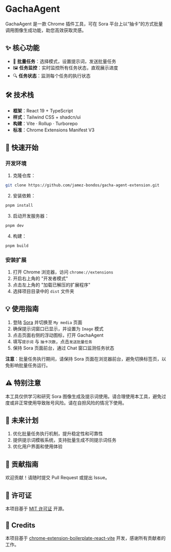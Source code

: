 
# GachaAgent

GachaAgent 是一款 Chrome 插件工具，可在 Sora 平台上以“抽卡”的方式批量调用图像生成功能，助您高效获取灵感。

## ✨ 核心功能

- 🚀 **批量任务**：选择模式，设置提示词，发送批量任务
- 🖼️ **任务监控**：实时监控所有任务状态，直观展示进度
- 🔍 **任务状态**：监测每个任务的执行状态

## 🛠 技术栈

- **框架**：React 19 + TypeScript
- **样式**：Tailwind CSS + shadcn/ui
- **构建**：Vite · Rollup · Turborepo
- **标准**：Chrome Extensions Manifest V3

## 🚀 快速开始

### 开发环境

1. 克隆仓库：

```bash
git clone https://github.com/jamez-bondos/gacha-agent-extension.git
```

2. 安装依赖：

```bash
pnpm install
```

3. 启动开发服务器：

```bash
pnpm dev
```

4. 构建：

```bash
pnpm build
```

### 安装扩展

1. 打开 Chrome 浏览器，访问 `chrome://extensions`
2. 开启右上角的 "开发者模式"
3. 点击左上角的 "加载已解压的扩展程序"
4. 选择项目目录中的 `dist` 文件夹

## 💡 使用指南

1. 登陆 [Sora](https://sora.chatgpt.com) 并切换至 `My media` 页面
2. 确保提示词窗口已显示，并设置为 `Image` 模式
3. 点击页面右侧的浮动图标，打开 GachaAgent
4. 填写`提示词` 与 `抽卡次数`，点击`发送批量任务`
5. 保持 Sora 页面前台，通过 Chat 窗口监测任务状态

**注意**：批量任务执行期间，请保持 Sora 页面在浏览器前台，避免切换标签页，以免影响批量任务运行。

## ⚠️ 特别注意

本工具仅供学习和研究 Sora 图像生成及提示词使用。请合理使用本工具，避免过度或非正常使用导致账号风险。请在自担风险的情况下使用。

## 🚀 未来计划

1. 优化批量任务执行机制，提升稳定性和可靠性
2. 提供提示词模板系统，支持批量生成不同提示词任务
3. 优化用户界面和使用体验

## 🤝 贡献指南

欢迎贡献！请随时提交 Pull Request 或提出 Issue。

## 📝 许可证

本项目基于 [MIT 许可证](LICENSE) 开源。

## 🙏 Credits

本项目基于 [chrome-extension-boilerplate-react-vite](https://github.com/Jonghakseo/chrome-extension-boilerplate-react-vite) 开发，感谢所有贡献者的工作。
